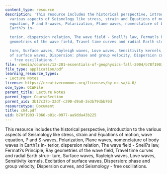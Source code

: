 ```yaml
---
content_type: resource
description: 'This resource includes the historical perspective, introduction to the
  various aspects of Seismology like stress, strain and Equations of motion, wave
  equation, P and S-waves, Polarization, Plane waves, nomenclature of body waves in
  Earth?s in-

  terior, dispersion relation, The wave field - Snell?s law, Fermat?s Principle, Ray
  geometries of the wave field, Travel time curves and radial Earth struc-

  ture, Surface waves, Rayleigh waves, Love waves, Sensitivity kernels, Excitation
  of surface waves, Dispersion: phase and group velocity, Dispersion curves, and Seismology
  - free oscillations.'
file: /media/courses/12-201-essentials-of-geophysics-fall-2004/b78f19037066b01c0977aa9dda43b225_ch4.pdf
file_type: application/pdf
learning_resource_types:
- Lecture Notes
license: https://creativecommons.org/licenses/by-nc-sa/4.0/
ocw_type: OCWFile
parent_title: Lecture Notes
parent_type: CourseSection
parent_uid: 3b17c37b-32df-c290-d9a0-2e3b79dbb70d
resourcetype: Document
title: ch4.pdf
uid: b78f1903-7066-b01c-0977-aa9dda43b225
---
```

This resource includes the historical perspective, introduction to the various aspects of Seismology like stress, strain and Equations of motion, wave equation, P and S-waves, Polarization, Plane waves, nomenclature of body waves in Earth?s in-
terior, dispersion relation, The wave field - Snell?s law, Fermat?s Principle, Ray geometries of the wave field, Travel time curves and radial Earth struc-
ture, Surface waves, Rayleigh waves, Love waves, Sensitivity kernels, Excitation of surface waves, Dispersion: phase and group velocity, Dispersion curves, and Seismology - free oscillations.
